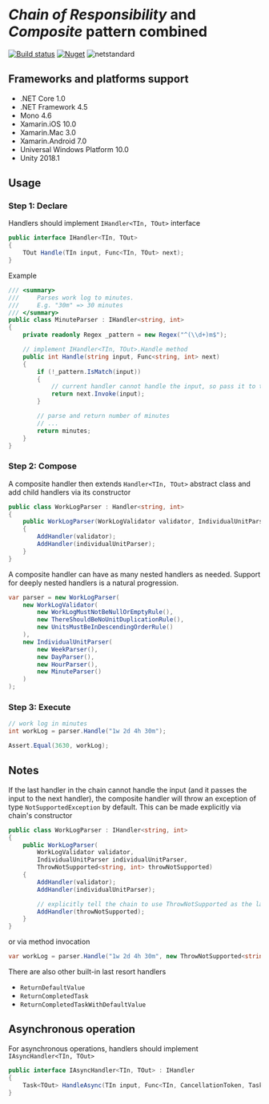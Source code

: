 # _Chain of Responsibility_ and _Composite_ pattern combined

[![Build status](https://ci.appveyor.com/api/projects/status/dc5qp2litp7rt74k?svg=true)](https://ci.appveyor.com/project/sonbua/responsibilitychain) [![Nuget](https://img.shields.io/nuget/v/ResponsibilityChain.svg)](https://www.nuget.org/packages/ResponsibilityChain) ![netstandard](https://img.shields.io/badge/netstandard-1.1-green)

## Frameworks and platforms support
- .NET Core 1.0
- .NET Framework 4.5
- Mono 4.6
- Xamarin.iOS 10.0
- Xamarin.Mac 3.0
- Xamarin.Android 7.0
- Universal Windows Platform 10.0
- Unity 2018.1

## Usage

### Step 1: Declare

Handlers should implement `IHandler<TIn, TOut>` interface

```c#
public interface IHandler<TIn, TOut>
{
    TOut Handle(TIn input, Func<TIn, TOut> next);
}
```

Example

```c#
/// <summary>
///     Parses work log to minutes.
///     E.g. "30m" => 30 minutes
/// </summary>
public class MinuteParser : IHandler<string, int>
{
    private readonly Regex _pattern = new Regex("^(\\d+)m$");

    // implement IHandler<TIn, TOut>.Handle method
    public int Handle(string input, Func<string, int> next)
    {
        if (!_pattern.IsMatch(input))
        {
            // current handler cannot handle the input, so pass it to the next handler
            return next.Invoke(input);
        }

        // parse and return number of minutes
        // ...
        return minutes;
    }
}
```

### Step 2: Compose

A composite handler then extends `Handler<TIn, TOut>` abstract class and add child handlers via its constructor

```c#
public class WorkLogParser : Handler<string, int>
{
    public WorkLogParser(WorkLogValidator validator, IndividualUnitParser individualUnitParser)
    {
        AddHandler(validator);
        AddHandler(individualUnitParser);
    }
}
```

A composite handler can have as many nested handlers as needed. Support for deeply nested handlers is a natural progression.

```c#
var parser = new WorkLogParser(
    new WorkLogValidator(
        new WorkLogMustNotBeNullOrEmptyRule(),
        new ThereShouldBeNoUnitDuplicationRule(),
        new UnitsMustBeInDescendingOrderRule()
    ),
    new IndividualUnitParser(
        new WeekParser(),
        new DayParser(),
        new HourParser(),
        new MinuteParser()
    )
);
```

### Step 3: Execute

```c#
// work log in minutes
int workLog = parser.Handle("1w 2d 4h 30m");

Assert.Equal(3630, workLog);
```

## Notes

If the last handler in the chain cannot handle the input (and it passes the input to the next handler), the composite handler will throw an exception of type `NotSupportedException` by default. This can be made explicitly via chain's constructor

```c#
public class WorkLogParser : IHandler<string, int>
{
    public WorkLogParser(
        WorkLogValidator validator,
        IndividualUnitParser individualUnitParser,
        ThrowNotSupported<string, int> throwNotSupported)
    {
        AddHandler(validator);
        AddHandler(individualUnitParser);

        // explicitly tell the chain to use ThrowNotSupported as the last resort
        AddHandler(throwNotSupported);
    }
}
```

or via method invocation

```c#
var workLog = parser.Handle("1w 2d 4h 30m", new ThrowNotSupported<string, int>().Handle);
```

There are also other built-in last resort handlers
* `ReturnDefaultValue`
* `ReturnCompletedTask`
* `ReturnCompletedTaskWithDefaultValue`

## Asynchronous operation

For asynchronous operations, handlers should implement `IAsyncHandler<TIn, TOut>`

```c#
public interface IAsyncHandler<TIn, TOut> : IHandler
{
    Task<TOut> HandleAsync(TIn input, Func<TIn, CancellationToken, Task<TOut>> next, CancellationToken cancellationToken);
}
```
